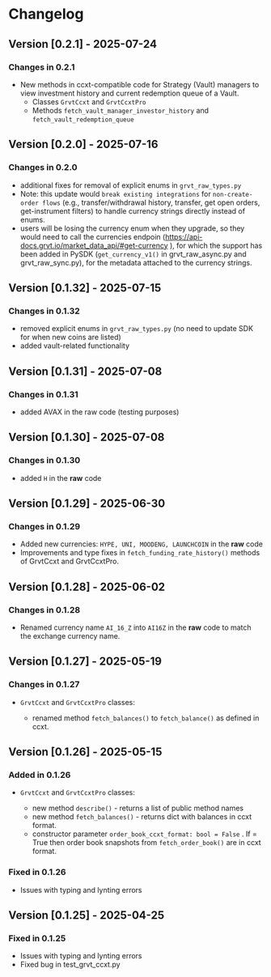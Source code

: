 # Changelog

## Version [0.2.1] - 2025-07-24

### Changes in 0.2.1

- New methods in ccxt-compatible code for Strategy (Vault) managers to view investment history and current redemption queue of a Vault.
  - Classes `GrvtCcxt` and `GrvtCcxtPro`
  - Methods `fetch_vault_manager_investor_history` and `fetch_vault_redemption_queue`

## Version [0.2.0] - 2025-07-16

### Changes in 0.2.0

- additional fixes for removal of explicit enums in `grvt_raw_types.py`
- Note: this update would `break existing integrations` for `non-create-order flows` (e.g., transfer/withdrawal history, transfer, get open orders, get-instrument filters) to handle currency strings directly instead of enums.
- users will be losing the currency enum when they upgrade, so they would need to call the currencies endpoin (<https://api-docs.grvt.io/market_data_api/#get-currency> ), for which the support has been added in PySDK (`get_currency_v1()` in grvt_raw_async.py and grvt_raw_sync.py), for the metadata attached to the currency strings.

## Version [0.1.32] - 2025-07-15

### Changes in 0.1.32

- removed explicit enums in `grvt_raw_types.py` (no need to update SDK for when new coins are listed)
- added vault-related functionality

## Version [0.1.31] - 2025-07-08

### Changes in 0.1.31

- added AVAX in the raw code (testing purposes)

## Version [0.1.30] - 2025-07-08

### Changes in 0.1.30

- added `H` in the **raw** code

## Version [0.1.29] - 2025-06-30

### Changes in 0.1.29

- Added new currencies: `HYPE, UNI, MOODENG, LAUNCHCOIN` in the **raw** code
- Improvements and type fixes in `fetch_funding_rate_history()` methods of GrvtCcxt and GrvtCcxtPro.

## Version [0.1.28] - 2025-06-02

### Changes in 0.1.28

- Renamed currency name `AI_16_Z` into `AI16Z` in the **raw** code to match the exchange currency name.

## Version [0.1.27] - 2025-05-19

### Changes in 0.1.27

- `GrvtCcxt` and `GrvtCcxtPro` classes:
  
  - renamed method `fetch_balances()` to `fetch_balance()` as defined in ccxt.

## Version [0.1.26] - 2025-05-15

### Added in 0.1.26

- `GrvtCcxt` and `GrvtCcxtPro` classes:
  
  - new method `describe()` - returns a list of public method names
  - new method `fetch_balances()` - returns dict with balances in ccxt format.
  - constructor parameter `order_book_ccxt_format: bool = False` . If = True then order book snapshots from `fetch_order_book()` are in ccxt format.

### Fixed in 0.1.26

- Issues with typing and lynting errors

## Version [0.1.25] - 2025-04-25

### Fixed in 0.1.25

- Issues with typing and lynting errors
- Fixed bug in test_grvt_ccxt.py
